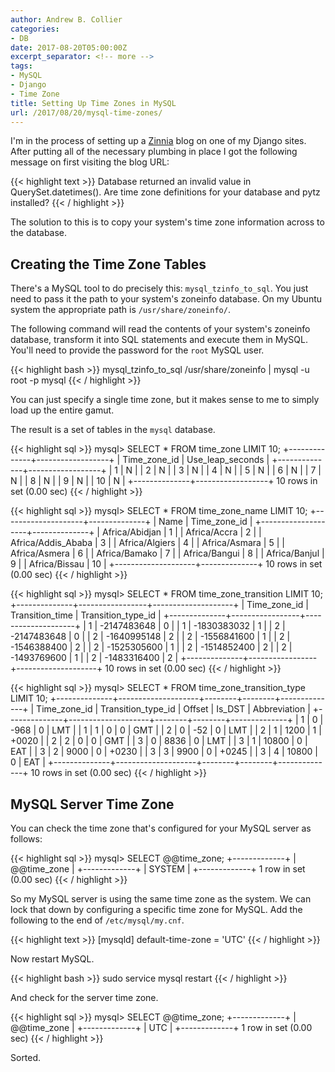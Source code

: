 ```yaml
---
author: Andrew B. Collier
categories:
- DB
date: 2017-08-20T05:00:00Z
excerpt_separator: <!-- more -->
tags:
- MySQL
- Django
- Time Zone
title: Setting Up Time Zones in MySQL
url: /2017/08/20/mysql-time-zones/
---
```


I'm in the process of setting up a [Zinnia](https://github.com/Fantomas42/django-blog-zinnia) blog on one of my Django sites. After putting all of the necessary plumbing in place I got the following message on first visiting the blog URL:

{{< highlight text >}}
Database returned an invalid value in QuerySet.datetimes(). Are time zone definitions for your database and pytz installed?
{{< / highlight >}}

The solution to this is to copy your system's time zone information across to the database.

<!--more-->

## Creating the Time Zone Tables

There's a MySQL tool to do precisely this: `mysql_tzinfo_to_sql`. You just need to pass it the path to your system's zoneinfo database. On my Ubuntu system the appropriate path is `/usr/share/zoneinfo/`.

The following command will read the contents of your system's zoneinfo database, transform it into SQL statements and execute them in MySQL. You'll need to provide the password for the `root` MySQL user.

{{< highlight bash >}}
mysql_tzinfo_to_sql /usr/share/zoneinfo | mysql -u root -p mysql
{{< / highlight >}}

You can just specify a single time zone, but it makes sense to me to simply load up the entire gamut.

The result is a set of tables in the `mysql` database.

{{< highlight sql >}}
mysql> SELECT * FROM time_zone LIMIT 10;
+--------------+------------------+
| Time_zone_id | Use_leap_seconds |
+--------------+------------------+
|            1 | N                |
|            2 | N                |
|            3 | N                |
|            4 | N                |
|            5 | N                |
|            6 | N                |
|            7 | N                |
|            8 | N                |
|            9 | N                |
|           10 | N                |
+--------------+------------------+
10 rows in set (0.00 sec)
{{< / highlight >}}

{{< highlight sql >}}
mysql> SELECT * FROM time_zone_name LIMIT 10;
+--------------------+--------------+
| Name               | Time_zone_id |
+--------------------+--------------+
| Africa/Abidjan     |            1 |
| Africa/Accra       |            2 |
| Africa/Addis_Ababa |            3 |
| Africa/Algiers     |            4 |
| Africa/Asmara      |            5 |
| Africa/Asmera      |            6 |
| Africa/Bamako      |            7 |
| Africa/Bangui      |            8 |
| Africa/Banjul      |            9 |
| Africa/Bissau      |           10 |
+--------------------+--------------+
10 rows in set (0.00 sec)
{{< / highlight >}}

{{< highlight sql >}}
mysql> SELECT * FROM time_zone_transition LIMIT 10;
+--------------+-----------------+--------------------+
| Time_zone_id | Transition_time | Transition_type_id |
+--------------+-----------------+--------------------+
|            1 |     -2147483648 |                  0 |
|            1 |     -1830383032 |                  1 |
|            2 |     -2147483648 |                  0 |
|            2 |     -1640995148 |                  2 |
|            2 |     -1556841600 |                  1 |
|            2 |     -1546388400 |                  2 |
|            2 |     -1525305600 |                  1 |
|            2 |     -1514852400 |                  2 |
|            2 |     -1493769600 |                  1 |
|            2 |     -1483316400 |                  2 |
+--------------+-----------------+--------------------+
10 rows in set (0.00 sec)
{{< / highlight >}}

{{< highlight sql >}}
mysql> SELECT * FROM time_zone_transition_type LIMIT 10;
+--------------+--------------------+--------+--------+--------------+
| Time_zone_id | Transition_type_id | Offset | Is_DST | Abbreviation |
+--------------+--------------------+--------+--------+--------------+
|            1 |                  0 |   -968 |      0 | LMT          |
|            1 |                  1 |      0 |      0 | GMT          |
|            2 |                  0 |    -52 |      0 | LMT          |
|            2 |                  1 |   1200 |      1 | +0020        |
|            2 |                  2 |      0 |      0 | GMT          |
|            3 |                  0 |   8836 |      0 | LMT          |
|            3 |                  1 |  10800 |      0 | EAT          |
|            3 |                  2 |   9000 |      0 | +0230        |
|            3 |                  3 |   9900 |      0 | +0245        |
|            3 |                  4 |  10800 |      0 | EAT          |
+--------------+--------------------+--------+--------+--------------+
10 rows in set (0.00 sec)
{{< / highlight >}}

## MySQL Server Time Zone

You can check the time zone that's configured for your MySQL server as follows:

{{< highlight sql >}}
mysql> SELECT @@time_zone;
+-------------+
| @@time_zone |
+-------------+
| SYSTEM      |
+-------------+
1 row in set (0.00 sec)
{{< / highlight >}}

So my MySQL server is using the same time zone as the system. We can lock that down by configuring a specific time zone for MySQL. Add the following to the end of `/etc/mysql/my.cnf`.

{{< highlight text >}}
[mysqld]
default-time-zone = 'UTC'
{{< / highlight >}}

Now restart MySQL.

{{< highlight bash >}}
sudo service mysql restart
{{< / highlight >}}

And check for the server time zone.

{{< highlight sql >}}
mysql> SELECT @@time_zone;
+-------------+
| @@time_zone |
+-------------+
| UTC         |
+-------------+
1 row in set (0.00 sec)
{{< / highlight >}}

Sorted.